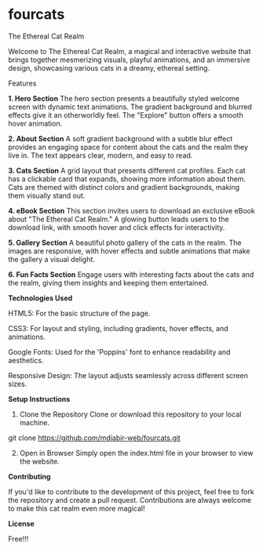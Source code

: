 # fourcats
The Ethereal Cat Realm

Welcome to The Ethereal Cat Realm, a magical and interactive website that brings together mesmerizing visuals, playful animations, and an immersive design, showcasing various cats in a dreamy, ethereal setting.

Features

**1. Hero Section**
The hero section presents a beautifully styled welcome screen with dynamic text animations. The gradient background and blurred effects give it an otherworldly feel. The "Explore" button offers a smooth hover animation.


**2. About Section**
A soft gradient background with a subtle blur effect provides an engaging space for content about the cats and the realm they live in. The text appears clear, modern, and easy to read.


**3. Cats Section**
A grid layout that presents different cat profiles. Each cat has a clickable card that expands, showing more information about them. Cats are themed with distinct colors and gradient backgrounds, making them visually stand out.


**4. eBook Section**
This section invites users to download an exclusive eBook about "The Ethereal Cat Realm." A glowing button leads users to the download link, with smooth hover and click effects for interactivity.


**5. Gallery Section**
A beautiful photo gallery of the cats in the realm. The images are responsive, with hover effects and subtle animations that make the gallery a visual delight.


**6. Fun Facts Section**
Engage users with interesting facts about the cats and the realm, giving them insights and keeping them entertained.



**Technologies Used**

HTML5: For the basic structure of the page.

CSS3: For layout and styling, including gradients, hover effects, and animations.

Google Fonts: Used for the 'Poppins' font to enhance readability and aesthetics.

Responsive Design: The layout adjusts seamlessly across different screen sizes.


**Setup Instructions**

1. Clone the Repository
Clone or download this repository to your local machine.

git clone https://github.com/mdjabir-web/fourcats.git


2. Open in Browser
Simply open the index.html file in your browser to view the website.



**Contributing**

If you'd like to contribute to the development of this project, feel free to fork the repository and create a pull request. Contributions are always welcome to make this cat realm even more magical!

**License**

Free!!!
